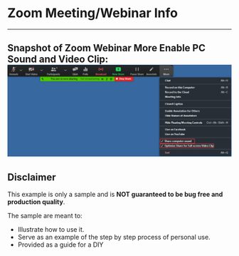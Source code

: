 # Zoom Meeting/Webinar Info

---
Snapshot of Zoom Webinar More Enable PC Sound and Video Clip:
![](ZoomWebinarShareMORE_Enable_Sound.VideoClip.png)
---


















## Disclaimer
This example is only a sample and is **NOT guaranteed to be bug free and production quality**.

The sample are meant to:
- Illustrate how to use it.
- Serve as an example of the step by step process of personal use.
- Provided as a guide for a DIY
